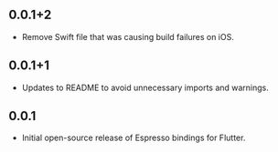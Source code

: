 ## 0.0.1+2

* Remove Swift file that was causing build failures on iOS.

## 0.0.1+1

* Updates to README to avoid unnecessary imports and warnings.

## 0.0.1

* Initial open-source release of Espresso bindings for Flutter.
